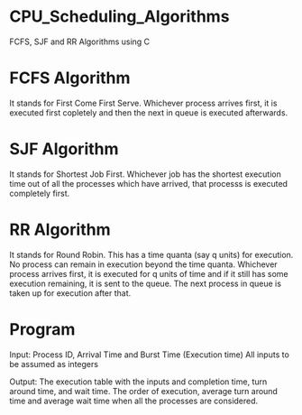 # CPU_Scheduling_Algorithms
 FCFS, SJF and RR Algorithms using C
 
 # FCFS Algorithm
 It stands for First Come First Serve. Whichever process arrives first, it is executed first copletely and then the next in queue is executed afterwards.
 
 # SJF Algorithm
 It stands for Shortest Job First. Whichever job has the shortest execution time out of all the processes which have arrived, that processs is executed completely first. 
 
 # RR Algorithm
 It stands for Round Robin. This has a time quanta (say q units) for execution. No process can remain in execution beyond the time quanta. Whichever process arrives first, it is executed for q units of time and if it still has some execution remaining, it is sent to the queue. The next process in queue is taken up for execution after that.
 
 # Program
 Input: Process ID, Arrival Time and Burst Time (Execution time)
        All inputs to be assumed as integers

Output: The execution table with the inputs and completion time, turn around time, and wait time.
        The order of execution, average turn around time and average wait time when all the processes are considered.
